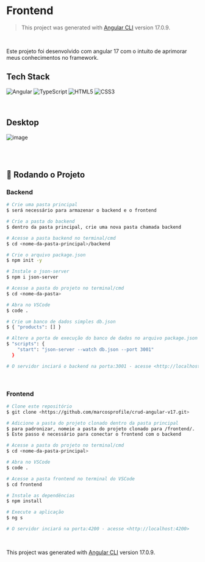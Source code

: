 # Frontend

>This project was generated with [Angular CLI](https://github.com/angular/angular-cli) version 17.0.9.

<br>

Este projeto foi desenvolvido com angular 17 com o intuito de aprimorar meus conhecimentos no framework.

## Tech Stack
![Angular](https://img.shields.io/badge/angular-%23DD0031.svg?style=for-the-badge&logo=angular&logoColor=white) ![TypeScript](https://img.shields.io/badge/typescript-%23007ACC.svg?style=for-the-badge&logo=typescript&logoColor=white) ![HTML5](https://img.shields.io/badge/html5-%23E34F26.svg?style=for-the-badge&logo=html5&logoColor=white) ![CSS3](https://img.shields.io/badge/css3-%231572B6.svg?style=for-the-badge&logo=css3&logoColor=white)

<br>

## Desktop

![image](https://github.com/marcosprofile/crud-angular-v17/assets/86635292/5b08af5a-b3f9-4630-bd03-34450a72deea)

<br>
<br>

## 🎲 Rodando o Projeto

### Backend

```bash
# Crie uma pasta principal
$ será necessário para armazenar o backend e o frontend

# Crie a pasta do backend
$ dentro da pasta principal, crie uma nova pasta chamada backend

# Acesse a pasta backend no terminal/cmd
$ cd <nome-da-pasta-principal>/backend

# Crie o arquivo package.json
$ npm init -y

# Instale o json-server
$ npm i json-server

# Acesse a pasta do projeto no terminal/cmd
$ cd <nome-da-pasta>

# Abra no VSCode
$ code .

# Crie um banco de dados simples db.json
$ { "products": [] }

# Altere a porta de execução do banco de dados no arquivo package.json
$ "scripts": {
    "start": "json-server --watch db.json --port 3001"
  }

# O servidor inciará o backend na porta:3001 - acesse <http://localhost:3001>
```
<br>

### Frontend
```bash
# Clone este repositório
$ git clone <https://github.com/marcosprofile/crud-angular-v17.git>

# Adicione a pasta do projeto clonado dentro da pasta principal
$ para padronizar, nomeie a pasta do projeto clonado para /frontend/.
$ Este passo é necessário para conectar o frontend com o backend

# Acesse a pasta do projeto no terminal/cmd
$ cd <nome-da-pasta-principal>

# Abra no VSCode
$ code .

# Acesse a pasta frontend no terminal do VSCode
$ cd frontend

# Instale as dependências
$ npm install

# Execute a aplicação
$ ng s

# O servidor inciará na porta:4200 - acesse <http://localhost:4200>
```
<br>

This project was generated with [Angular CLI](https://github.com/angular/angular-cli) version 17.0.9.
